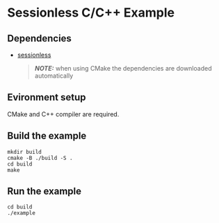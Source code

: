 # Sessionless C/C++ Example

## Dependencies 
* [sessionless](https://github.com/planet-nine-app/sessionless)

    > _**NOTE:**_ when using CMake the dependencies are downloaded automatically

## Evironment setup 
CMake and C++ compiler are required.

## Build the example
```shell
mkdir build
cmake -B ./build -S .
cd build
make
```

## Run the example
```shell
cd build
./example
```

